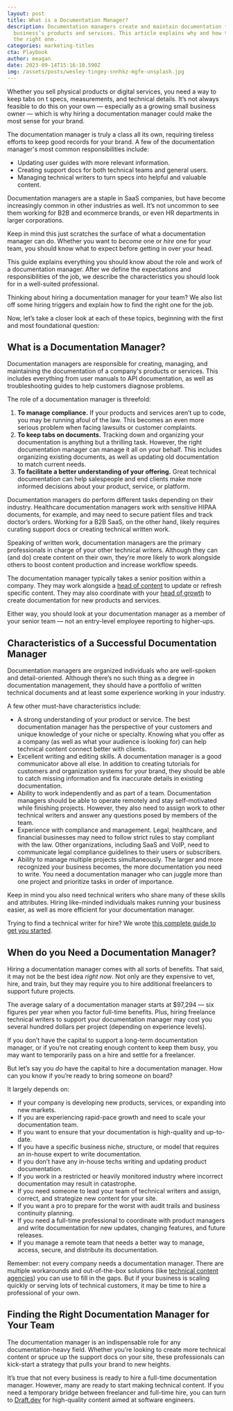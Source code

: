 ```yaml
---
layout: post
title: What is a Documentation Manager?
description: Documentation managers create and maintain documentation for your
  business’s products and services. This article explains why and how to recruit
  the right one.
categories: marketing-titles
cta: Playbook
author: meagan
date: 2023-09-14T15:16:10.590Z
img: /assets/posts/wesley-tingey-snnhkz-mgfe-unsplash.jpg
---
```

Whether you sell physical products or digital services, you need a way to keep tabs on t specs, measurements, and technical details. It’s not always feasible to do this on your own — especially as a growing small business owner — which is why hiring a documentation manager could make the most sense for your brand.

The documentation manager is truly a class all its own, requiring tireless efforts to keep good records for your brand. A few of the documentation manager's most common responsibilities include:

* Updating user guides with more relevant information.
* Creating support docs for both technical teams and general users.
* Managing technical writers to turn specs into helpful and valuable content.

Documentation managers are a staple in SaaS companies, but have become increasingly common in other industries as well. It’s not uncommon to see them working for B2B and ecommerce brands, or even HR departments in larger corporations.

Keep in mind this just scratches the surface of what a documentation manager can do. Whether you want to *become* one or *hire* one for your team, you should know what to expect before getting in over your head.

This guide explains everything you should know about the role and work of a documentation manager. After we define the expectations and responsibilities of the job, we describe the characteristics you should look for in a well-suited professional.

Thinking about hiring a documentation manager for your team? We also list off some hiring triggers and explain how to find the right one for the job.

Now, let’s take a closer look at each of these topics, beginning with the first and most foundational question:

## What is a Documentation Manager?

Documentation managers are responsible for creating, managing, and maintaining the documentation of a company's products or services. This includes everything from user manuals to API documentation, as well as troubleshooting guides to help customers diagnose problems.

The role of a documentation manager is threefold:

1. **To manage compliance.** If your products and services aren’t up to code, you may be running afoul of the law. This becomes an even more serious problem when facing lawsuits or customer complaints.
2. **To keep tabs on documents.** Tracking down and organizing your documentation is anything but a thrilling task. However, the right documentation manager can manage it all on your behalf. This includes organizing existing documents, as well as updating old documentation to match current needs.
3. **To facilitate a better understanding of your offering.** Great technical documentation can help salespeople and end clients make more informed decisions about your product, service, or platform.

Documentation managers do perform different tasks depending on their industry. Healthcare documentation managers work with sensitive HIPAA documents, for example, and may need to secure patient files and track doctor’s orders. Working for a B2B SaaS, on the other hand, likely requires curating support docs or creating technical written work.

Speaking of written work, documentation managers are the primary professionals in charge of your other technical writers. Although they can (and do) create content on their own, they’re more likely to work alongside others to boost content production and increase workflow speeds.

The documentation manager typically takes a senior position within a company. They may work alongside a [head of content](<https://draft.dev/learn/what-is-a-head-of-content>) to update or refresh specific content. They may also coordinate with your [head of growth](<https://draft.dev/learn/what-is-a-head-of-growth>) to create documentation for new products and services.

Either way, you should look at your documentation manager as a member of your senior team — not an entry-level employee reporting to higher-ups.

## Characteristics of a Successful Documentation Manager

Documentation managers are organized individuals who are well-spoken and detail-oriented. Although there’s no such thing as a degree in documentation management, they should have a portfolio of written technical documents and at least some experience working in your industry.

A few other must-have characteristics include:

* A strong understanding of your product or service. The best documentation manager has the perspective of your customers and unique knowledge of your niche or specialty. Knowing what you offer as a company (as well as what your audience is looking for) can help technical content connect better with clients.
* Excellent writing and editing skills. A documentation manager is a good communicator above all else. In addition to creating tutorials for customers and organization systems for your brand, they should be able to catch missing information and fix inaccurate details in existing documentation.
* Ability to work independently and as part of a team. Documentation managers should be able to operate remotely and stay self-motivated while finishing projects. However, they also need to assign work to other technical writers and answer any questions posed by members of the team.
* Experience with compliance and management. Legal, healthcare, and financial businesses may need to follow strict rules to stay compliant with the law. Other organizations, including SaaS and VoIP, need to communicate legal compliance guidelines to their users or subscribers. 
* Ability to manage multiple projects simultaneously. The larger and more recognized your business becomes, the more documentation you need to write. You need a documentation manager who can juggle more than one project and prioritize tasks in order of importance.

Keep in mind you also need technical writers who share many of these skills and attributes. Hiring like-minded individuals makes running your business easier, as well as more efficient for your documentation manager.

Trying to find a technical writer for hire? We wrote [this complete guide to get you started](<https://draft.dev/learn/technical-writer-for-hire>).

## When do you Need a Documentation Manager?

Hiring a documentation manager comes with all sorts of benefits. That said, it may not be the best idea *right now*. Not only are they expensive to vet, hire, and train, but they may require you to hire additional freelancers to support future projects.

The average salary of a documentation manager starts at $97,294[](https://www.glassdoor.com/Salaries/documentation-manager-salary-SRCH_KO0,21.htm) — six figures per year when you factor full-time benefits. Plus, hiring freelance technical writers to support your documentation manager may cost you several hundred dollars per project (depending on experience levels). 

If you don’t have the capital to support a long-term documentation manager, or if you’re not creating enough content to keep them busy, you may want to temporarily pass on a hire and settle for a freelancer.

But let’s say you *do* have the capital to hire a documentation manager. How can you know if you’re ready to bring someone on board?

It largely depends on:

* If your company is developing new products, services, or expanding into new markets.
* If you are experiencing rapid-pace growth and need to scale your documentation team.
* If you want to ensure that your documentation is high-quality and up-to-date.
* If you have a specific business niche, structure, or model that requires an in-house expert to write documentation.
* If you don’t have any in-house techs writing and updating product documentation.
* If you work in a restricted or heavily monitored industry where incorrect documentation may result in catastrophe.
* If you need someone to lead your team of technical writers and assign, correct, and strategize new content for your site.
* If you want a pro to prepare for the worst with audit trails and business continuity planning.
* If you need a full-time professional to coordinate with product managers and write documentation for new updates, changing features, and future releases.
* If you manage a remote team that needs a better way to manage, access, secure, and distribute its documentation.

Remember: not every company needs a documentation manager. There are multiple workarounds and out-of-the-box solutions (like [technical content agencies](https://draft.dev/)) you can use to fill in the gaps. But if your business is scaling quickly or serving lots of technical customers, it may be time to hire a professional of your own.

## Finding the Right Documentation Manager for Your Team

The documentation manager is an indispensable role for any documentation-heavy field. Whether you’re looking to create more technical content or spruce up the support docs on your site, these professionals can kick-start a strategy that pulls your brand to new heights.

It’s true that not every business is ready to hire a full-time documentation manager. However, many are ready to start making technical content. If you need a temporary bridge between freelancer and full-time hire, you can turn to [Draft.dev](https://draft.dev) for high-quality content aimed at software engineers.